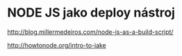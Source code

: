 <!--
title : NODE JS jako deploy nástroj
author : Roman Ožana <ozana@omdesign.cz>
date : 31.7.2012 10:33:19
-->

# NODE JS jako deploy nástroj

http://blog.millermedeiros.com/node-js-as-a-build-script/
  
http://howtonode.org/intro-to-jake